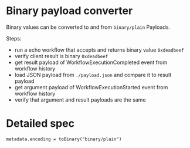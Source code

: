# Binary payload converter

Binary values can be converted to and from `binary/plain` Payloads.

Steps:

- run a echo workflow that accepts and returns binary value `0xdeadbeef`
- verify client result is binary `0xdeadbeef`
- get result payload of WorkflowExecutionCompleted event from workflow history
- load JSON payload from `./payload.json` and compare it to result payload
- get argument payload of WorkflowExecutionStarted event from workflow history
- verify that argument and result payloads are the same


# Detailed spec

`metadata.encoding = toBinary("binary/plain")`
